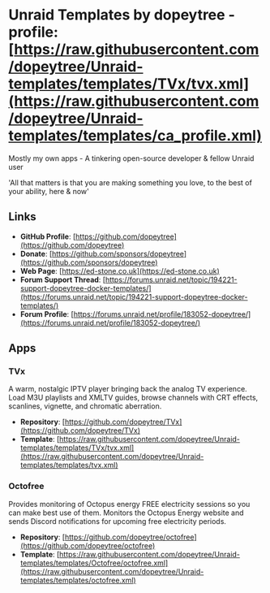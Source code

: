 # Unraid Templates by dopeytree - **profile**: [https://raw.githubusercontent.com/dopeytree/Unraid-templates/templates/TVx/tvx.xml](https://raw.githubusercontent.com/dopeytree/Unraid-templates/templates/ca_profile.xml)

Mostly my own apps - A tinkering open-source developer & fellow Unraid user

'All that matters is that you are making something you love, to the best of your ability, here & now'

## Links

- **GitHub Profile**: [https://github.com/dopeytree](https://github.com/dopeytree)
- **Donate**: [https://github.com/sponsors/dopeytree](https://github.com/sponsors/dopeytree)
- **Web Page**: [https://ed-stone.co.uk](https://ed-stone.co.uk)
- **Forum Support Thread**: [https://forums.unraid.net/topic/194221-support-dopeytree-docker-templates/](https://forums.unraid.net/topic/194221-support-dopeytree-docker-templates/)
- **Forum Profile**: [https://forums.unraid.net/profile/183052-dopeytree/](https://forums.unraid.net/profile/183052-dopeytree/)

## Apps

### TVx

A warm, nostalgic IPTV player bringing back the analog TV experience. Load M3U playlists and XMLTV guides, browse channels with CRT effects, scanlines, vignette, and chromatic aberration.

- **Repository**: [https://github.com/dopeytree/TVx](https://github.com/dopeytree/TVx)
- **Template**: [https://raw.githubusercontent.com/dopeytree/Unraid-templates/templates/TVx/tvx.xml](https://raw.githubusercontent.com/dopeytree/Unraid-templates/templates/tvx.xml)

### Octofree

Provides monitoring of Octopus energy FREE electricity sessions so you can make best use of them. Monitors the Octopus Energy website and sends Discord notifications for upcoming free electricity periods.

- **Repository**: [https://github.com/dopeytree/octofree](https://github.com/dopeytree/octofree)
- **Template**: [https://raw.githubusercontent.com/dopeytree/Unraid-templates/templates/Octofree/octofree.xml](https://raw.githubusercontent.com/dopeytree/Unraid-templates/templates/octofree.xml)
